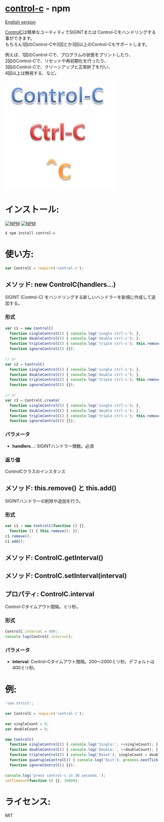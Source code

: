 [control-c](https://www.npmjs.com/package/control-c) - npm
====

[English version](README.md#readme)

[ControlC](https://www.npmjs.com/package/control-c)は簡単なユーティティでSIGINTまたは
Control-Cをハンドリングする事ができます。<br/>
もちろん1回のControl-Cや2回とか3回以上のControl-Cもサポートします。

例えば、1回のControl-Cで、プログラムの状態をプリントしたり、<br/>
2回のControl-Cで、リセットや再初期化を行ったり、<br/>
3回のControl-Cで、クリーンアップと正常終了を行い、<br/>
4回以上は無視する、など。

![control-c.png](images/control-c.png)


# インストール:

[![NPM](https://nodei.co/npm/control-c.png?downloads=true&downloadRank=true&stars=true)](https://nodei.co/npm/control-c/)
[![NPM](https://nodei.co/npm-dl/control-c.png?height=2)](https://nodei.co/npm/control-c/)

```bash
$ npm install control-c
```


# 使い方:

```js
var ControlC = require('control-c');
```

## メソッド: new ControlC(handlers...)

  SIGINT (Control-C) をハンドリングする新しいハンドラーを新規に作成して追加する。

### 形式

```js
var c1 = new ControlC(
  function singleControlC() { console.log('single ctrl-c'); },
  function doubleControlC() { console.log('double ctrl-c'); },
  function tripleControlC() { console.log('triple ctrl-c'); this.remove(); },
  function ignoreControlC() {});

// or
var c2 = ControlC(
  function singleControlC() { console.log('single ctrl-c'); },
  function doubleControlC() { console.log('double ctrl-c'); },
  function tripleControlC() { console.log('triple ctrl-c'); this.remove(); },
  function ignoreControlC() {});

// or
var c3 = ControlC.create(
  function singleControlC() { console.log('single ctrl-c'); },
  function doubleControlC() { console.log('double ctrl-c'); },
  function tripleControlC() { console.log('triple ctrl-c'); this.remove(); },
  function ignoreControlC() {});
```

### パラメータ

  + **handlers**...: SIGINTハンドラー関数。必須

### 返り値

  ControlCクラスのインスタンス

## メソッド: this.remove() と this.add()

  SIGINTハンドラーの削除や追加を行う。

### 形式

```js
var c1 = new ControlC(function () {},
  function () { this.remove(); });
c1.remove();
c1.add();
```

## メソッド: ControlC.getInterval()

## メソッド: ControlC.setInterval(interval)

## プロパティ: ControlC.interval

  Control-Cタイムアウト間隔。ミリ秒。

### 形式

```js
ControlC.interval = 400;
console.log(ControlC.interval);
```

### パラメータ

  + **interval**: Control-Cタイムアウト間隔。200～2000ミリ秒。デフォルトは400ミリ秒。

# 例:

```js
'use strict';

var ControlC = require('control-c');

var singleCount = 0;
var doubleCount = 0;

new ControlC(
  function singleControlC() { console.log('Single:', ++singleCount); },
  function doubleControlC() { console.log('Double:', ++doubleCount); },
  function tripleControlC() { console.log('Reset'); singleCount = doubleCount = 0; },
  function quadrupleControlC() { console.log('Exit'); process.nextTick(process.exit); },
  function ignoreControlC() {});

console.log('press control-c in 30 seconds.');
setTimeout(function () {}, 30000);
```

# ライセンス:

  MIT

